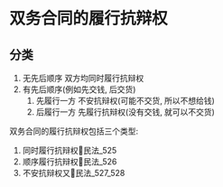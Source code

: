 # 双务合同的履行抗辩权

## 分类
1. 无先后顺序 双方均同时履行抗辩权
2. 有先后顺序(例如先交钱, 后交货)
    1. 先履行一方 不安抗辩权(可能不交货, 所以不想给钱)
    2. 后履行一方 先履行抗辩权(没有交钱, 就可以不交货)


双务合同的履行抗辩权包括三个类型: 
1. 同时履行抗辩权🚪民法_525
2. 顺序履行抗辩权🚪民法_526
3. 不安抗辩权又🚪民法_527_528




